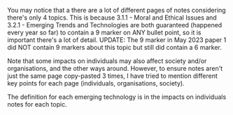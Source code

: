 You may notice that a there are a lot of different pages of notes considering there's only 4 topics. This is because 3.1.1 - Moral and Ethical Issues and 3.2.1 - Emerging Trends and Technologies are both guaranteed (happened every year so far) to contain a 9 marker on ANY bullet point, so it is important there's a lot of detail. 
UPDATE: The 9 marker in May 2023 paper 1 did NOT contain 9 markers about this topic but still did contain a 6 marker. 

Note that some impacts on individuals may also affect society and/or organisations, and the other ways around. However, to ensure notes aren't just the same page copy-pasted 3 times, I have tried to mention different key points for each page (individuals, organisations, society).

The definition for each emerging technology is in the impacts on individuals notes for each topic.
